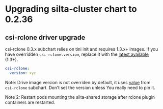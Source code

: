 # Upgrading silta-cluster chart to 0.2.36

## csi-rclone driver upgrade

csi-rclone 0.3.x subchart relies on tini init and requires 1.3.x+ images. If you have overridden `csi-rclone.version`, replace it with the [latest available](https://hub.docker.com/r/wunderio/csi-rclone/tags) (1.3+). 

```yaml
csi-rclone:
  version: xyz
```

Note: Drive image version is not overriden by default, it uses [value](https://github.com/wunderio/charts/blob/master/csi-rclone/values.yaml) from `csi-rclone` subchart. Don't set the version unless You really need to pin it.

Note 2: Restart pods mounting the silta-shared storage after rclone plugin containers are restarted.
